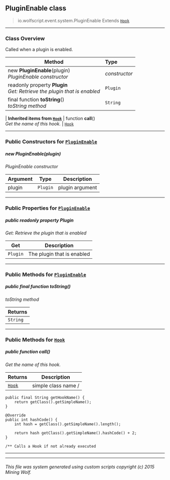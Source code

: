 ## PluginEnable __class__

>io.wolfscript.event.system.PluginEnable
>Extends [`Hook`](..\..\hook\Hook.md)

---

### Class Overview

Called when a plugin is enabled.

Method | Type   
--- | :--- 
new __PluginEnable__(plugin) <br> _PluginEnable constructor_ | _constructor_
 readonly property __Plugin__ <br> _Get: Retrieve the plugin that is enabled_ | `Plugin`
final function __toString__() <br> _toString method_ | `String`
 |
__Inherited items from [`Hook`](..\..\hook\Hook.md)__ |
 function __call__() <br> _Get the name of this hook._ | [`Hook`](..\..\hook\Hook.md)





---

### Public Constructors for [`PluginEnable`](PluginEnable.md)

##### <a id='pluginenable'></a>new __PluginEnable__(plugin) 

_PluginEnable constructor_

Argument | Type | Description  
--- | --- | --- 
plugin | `Plugin` | plugin argument

---

### Public Properties for [`PluginEnable`](PluginEnable.md)

##### <a id='plugin'></a>public  readonly property __Plugin__

_Get: Retrieve the plugin that is enabled_

Get | Description
--- | --- 
`Plugin` | The plugin that is enabled



---

### Public Methods for [`PluginEnable`](PluginEnable.md)

##### <a id='tostring'></a>public final function __toString__()

_toString method_

Returns | 
--- | 
`String` |


---

### Public Methods for [`Hook`](..\..\hook\Hook.md)

##### <a id='call'></a>public  function __call__()

_Get the name of this hook._

Returns | Description
--- | --- 
[`Hook`](..\..\hook\Hook.md) | simple class name /
    public final String getHookName() {
        return getClass().getSimpleName();
    }

    @Override
    public int hashCode() {
        int hash = getClass().getSimpleName().length();

        return hash getClass().getSimpleName().hashCode() + 2;
    }

    /** Calls a Hook if not already executed


---


---


###### This file was system generated using custom scripts copyright (c) 2015 Mining Wolf.
	

